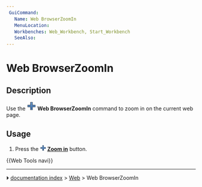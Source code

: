 ```yaml
---
 GuiCommand:
   Name: Web BrowserZoomIn
   MenuLocation: 
   Workbenches: Web_Workbench, Start_Workbench
   SeeAlso: 
---
```


# Web BrowserZoomIn

## Description

Use the <img alt="" src=images/Web_BrowserZoomIn.svg  style="width:24px;"> **Web BrowserZoomIn** command to zoom in on the current web page.

## Usage

1.  Press the **<img src="images/Web_BrowserZoomIn.svg" width=16px> [Zoom in](Web_BrowserZoomIn.md)** button.




 {{Web Tools navi}}



---
⏵ [documentation index](../README.md) > [Web](Web_Workbench.md) > Web BrowserZoomIn
